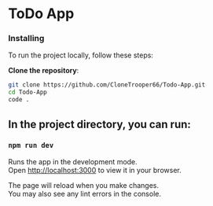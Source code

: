 # ToDo App

### Installing

To run the project locally, follow these steps:

**Clone the repository**:

```bash
git clone https://github.com/CloneTrooper66/Todo-App.git
cd Todo-App
code .
```

## In the project directory, you can run:

### `npm run dev`

Runs the app in the development mode.\
Open [http://localhost:3000](http://localhost:3000) to view it in your browser.

The page will reload when you make changes.\
You may also see any lint errors in the console.
